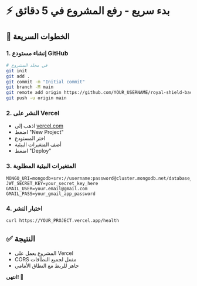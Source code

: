# ⚡ بدء سريع - رفع المشروع في 5 دقائق

## 🚀 الخطوات السريعة

### 1. إنشاء مستودع GitHub

```bash
# في مجلد المشروع
git init
git add .
git commit -m "Initial commit"
git branch -M main
git remote add origin https://github.com/YOUR_USERNAME/royal-shield-backend.git
git push -u origin main
```

### 2. النشر على Vercel

- اذهب إلى [vercel.com](https://vercel.com)
- اضغط "New Project"
- اختر المستودع
- أضف المتغيرات البيئية
- اضغط "Deploy"

### 3. المتغيرات البيئية المطلوبة

```
MONGO_URI=mongodb+srv://username:password@cluster.mongodb.net/database_name
JWT_SECRET_KEY=your_secret_key_here
GMAIL_USER=your.email@gmail.com
GMAIL_PASS=your_gmail_app_password
```

### 4. اختبار النشر

```bash
curl https://YOUR_PROJECT.vercel.app/health
```

## ✅ النتيجة

- المشروع يعمل على Vercel
- CORS مفعل لجميع النطاقات
- جاهز للربط مع النطاق الأمامي

**انتهى! 🎉**
